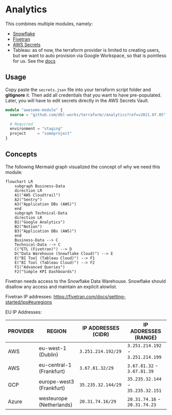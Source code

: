 # Analytics

This combines multiple modules, namely:

* [Snowflake](../snowflake/cloud/README.md)
* [Fivetran](../fivetran/README.md)
* [AWS Secrets](../secrets/README.md)
* Tableau: as of now, the terraform provider is limited to creating users, but we want to auto provision via Google Workspace, so that is pointless for us. See the [docs](https://registry.terraform.io/providers/GtheSheep/tableau/latest/docs/resources/group)

## Usage

Copy paste the `secrets.json` file into your terraform script folder and **gitignore** it.
Then add all credentials that you want to have pre-populated. Later, you will have to edit secrets directly in the AWS Secrets Vault.


```terraform
module "awesome-module" {
  source = "github.com/dbl-works/terraform//analytics?ref=v2021.07.05"

  # Required
  environment = "staging"
  project     = "someproject"
}
```

## Concepts


The following Mermaid graph visualized the concept of why we need this module:

```mermaid
flowchart LR
    subgraph Business-Data
    direction LR
    A1("AWS Cloudtrail")
    A2("Sentry")
    A3("Application DBs (AWS)")
    end
    subgraph Technical-Data
    direction LR
    B1("Google Analytics")
    B2("Notion")
    B3("Application DBs (AWS)")
    end
    Business-Data --> C
    Technical-Data --> C
    C("ETL (Fivetran)") --> D
    D("Data Warehouse (Snowflake Cloud)") --> E
    E("BI Tool (Tableau Cloud)") --> F1
    E("BI Tool (Tableau Cloud)") --> F2
    F1("Advanced Queries")
    F2("Simple KPI Dashboards")
```


Fivetran needs access to the Snowflake Data Warehouse.
Snowflake should disallow any access and maintain an explicit alowlist.

Fivetran IP addresses: https://fivetran.com/docs/getting-started/ips#euregions

EU IP Addresses:

| PROVIDER | REGION                   | IP ADDRESSES (CIDR) | IP ADDRESSES (RANGE)              |
|----------|--------------------------|---------------------|-----------------------------------|
| AWS      | eu-west-1 (Dublin)       | `3.251.214.192/29`  | `3.251.214.192` - `3.251.214.199` |
| AWS      | eu-central-1 (Frankfurt) | `3.67.81.32/29`     | `3.67.81.32` - `3.67.81.39`       |
| GCP      | europe-west3 (Frankfurt) | `35.235.32.144/29`  | `35.235.32.144` - `35.235.32.151` |
| Azure    | westeurope (Netherlands) | `20.31.74.16/29`    | `20.31.74.16` - `20.31.74.23`     |
